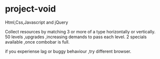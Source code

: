 # project-void

Html,Css,Javascript and jQuery 

Collect resources by matching 3 or more of a type horizontally or vertically.
50 levels ,upgrades ,increasing demands to pass each level.
2 specials available ,once combobar is full.

if you experiense lag or buggy behaviour ,try different browser. 
